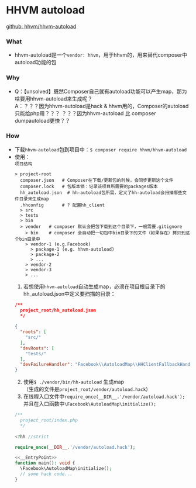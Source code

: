 # HHVM autoload
[github: hhvm/hhvm-autoload](https://github.com/hhvm/hhvm-autoload)

### What  
- hhvm-autoload是一个`vendor: hhvm`，用于hhvm的，用来替代composer中autoload功能的包  


### Why  
- Q：【unsolved】既然Composer自己就有autoload功能可以产生map，那为啥要用hhvm-autoload来生成呢？  
  A：？？？因为hhvm-autoload是hack & hhvm用的，Composer的autoload只能给php用？？？
     ？？？因为hhvm-autoload 比 composer dumpautoload更快？？

### How  
- 下载`hhvm-autoload`包到项目中：`$ composer require hhvm/hhvm-autoload`  
- 使用：  
  `项目结构`  
  ```
  > project-root
    composer.json   # Composer在下载/更新包的时候，会同步更新这个文件
    composer.lock   # 包版本锁：记录该项目所需要的packages版本
    hh_autoload.json  # hh-autoload包所需，定义了hh-autoload会扫描哪些文件目录来生成map
    .hhconfig       # ? 配置hh_client
    > src
    > tests
    > bin
    > vendor   # composer 默认会把包下载到这个目录下，一般需要.gitignore
      > bin    # composer 会自动把一切包中bin目录下的文件（如果存在）拷贝到这个bin目录中  
      > vendor-1 (e.g.Facebook)
        > package-1 (e.g. hhvm-autoload)
        > package-2
        > ...
      > vendor-2
      > vendor-3
      > ... 
  ```
  1. 若想使用`hhvm-autoload`自动生成map，必须在项目根目录下的hh_autoload.json中定义要扫描的目录：  
    ```json  
    /**
      project_root/hh_autoload.json 
      */
      
    {
      "roots": [
        "src/"
      ],
      "devRoots": [
        "tests/"
      ],
      "devFailureHandler": "Facebook\\AutoloadMap\\HHClientFallbackHandler"
    }     
    ```
  2. 使用`$ ./vendor/bin/hh-autoload` 生成map    
     （生成的文件是`project_root/vendor/autoload.hack`）    
  3. 在线程入口文件中`require_once(__DIR__.'/vendor/autoload.hack');`  
     并且在入口函数中`\Facebook\AutoloadMap\initialize();`  
    ```php
    /**
      project_root/index.php
      */
      
    <?hh //strict

    require_once(__DIR__.'/vendor/autoload.hack');

    <<__EntryPoint>>
    function main(): void {
      \Facebook\AutoloadMap\initialize();
      // some hack code...
    }
    ```
      
